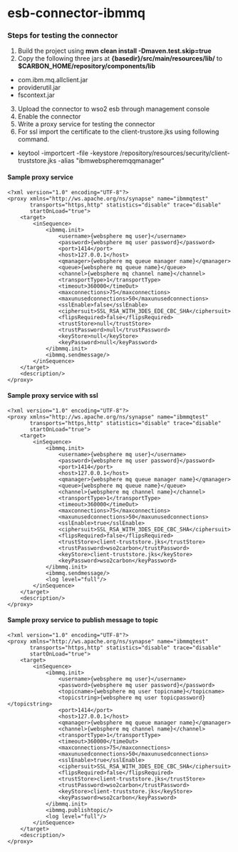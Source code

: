 # esb-connector-ibmmq

### Steps for testing the connector

1. Build the project using <b>mvn clean install -Dmaven.test.skip=true</b><br>
2. Copy the following three jars at <b>{basedir}/src/main/resources/lib/</b>  to <b>$CARBON_HOME/repository/components/lib</b>

* com.ibm.mq.allclient.jar
* providerutil.jar
* fscontext.jar
3. Upload the connector to wso2 esb through management console<br>
4. Enable the connector
5. Write a proxy service for testing the connector
6. For ssl import the certificate to the client-trustore.jks using following command.
* keytool -importcert -file <certificate file> -keystore <ESB>/repository/resources/security/client-truststore.jks -alias "ibmwebspheremqqmanager"

#### Sample proxy service
```
<?xml version="1.0" encoding="UTF-8"?>
<proxy xmlns="http://ws.apache.org/ns/synapse" name="ibmmqtest"
       transports="https,http" statistics="disable" trace="disable"
       startOnLoad="true">
    <target>
        <inSequence>
            <ibmmq.init>
                <username>{websphere mq user}</username>
                <password>{websphere mq user password}</password>
                <port>1414</port>
                <host>127.0.0.1</host>
                <qmanager>{websphere mq queue manager name}</qmanager>
                <queue>{websphere mq queue name}</queue>
                <channel>{websphere mq channel name}</channel>
                <transportType>1</transportType>
                <timeout>360000</timeOut>
                <maxconnections>75</maxconnections>
                <maxunusedconnections>50</maxunusedconnections>
                <sslEnable>false</sslEnable>
                <ciphersuit>SSL_RSA_WITH_3DES_EDE_CBC_SHA</ciphersuit>
                <flipsRequired>false</flipsRequired>
                <trustStore>null</trustStore>
                <trustPassword>null</trustPassword>
                <keyStore>null</keyStore>
                <keyPassword>null</keyPassword>
            </ibmmq.init>
            <ibmmq.sendmessage/>
        </inSequence>
    </target>
    <description/>
</proxy>

```
#### Sample proxy service with ssl

```
<?xml version="1.0" encoding="UTF-8"?>
<proxy xmlns="http://ws.apache.org/ns/synapse" name="ibmmqtest"
       transports="https,http" statistics="disable" trace="disable"
       startOnLoad="true">
    <target>
        <inSequence>
            <ibmmq.init>
                <username>{websphere mq user}</username>
                <password>{websphere mq user password}</password>
                <port>1414</port>
                <host>127.0.0.1</host>
                <qmanager>{websphere mq queue manager name}</qmanager>
                <queue>{websphere mq queue name}</queue>
                <channel>{websphere mq channel name}</channel>
                <transportType>1</transportType>
                <timeout>360000</timeOut>
                <maxconnections>75</maxconnections>
                <maxunusedconnections>50</maxunusedconnections>
                <sslEnable>true</sslEnable>
                <ciphersuit>SSL_RSA_WITH_3DES_EDE_CBC_SHA</ciphersuit>
                <flipsRequired>false</flipsRequired>
                <trustStore>client-truststore.jks</trustStore>
                <trustPassword>wso2carbon</trustPassword>
                <keyStore>client-truststore.jks</keyStore>
                <keyPassword>wso2carbon</keyPassword>
            </ibmmq.init>
            <ibmmq.sendmessage/>
            <log level="full"/>
        </inSequence>
    </target>
    <description/>
</proxy>
```
#### Sample proxy service to publish message to topic

```
<?xml version="1.0" encoding="UTF-8"?>
<proxy xmlns="http://ws.apache.org/ns/synapse" name="ibmmqtest"
       transports="https,http" statistics="disable" trace="disable"
       startOnLoad="true">
    <target>
        <inSequence>
            <ibmmq.init>
                <username>{websphere mq user}</username>
                <password>{websphere mq user password}</password>
                <topicname>{websphere mq user topicname}</topicname>
                <topicstring>{websphere mq user topicpassword}</topicstring>
                <port>1414</port>
                <host>127.0.0.1</host>
                <qmanager>{websphere mq queue manager name}</qmanager>
                <channel>{websphere mq channel name}</channel>
                <transportType>1</transportType>
                <timeout>360000</timeOut>
                <maxconnections>75</maxconnections>
                <maxunusedconnections>50</maxunusedconnections>
                <sslEnable>true</sslEnable>
                <ciphersuit>SSL_RSA_WITH_3DES_EDE_CBC_SHA</ciphersuit>
                <flipsRequired>false</flipsRequired>
                <trustStore>client-truststore.jks</trustStore>
                <trustPassword>wso2carbon</trustPassword>
                <keyStore>client-truststore.jks</keyStore>
                <keyPassword>wso2carbon</keyPassword>
            </ibmmq.init>
            <ibmmq.publishtopic/>
            <log level="full"/>
        </inSequence>
    </target>
    <description/>
</proxy>
```